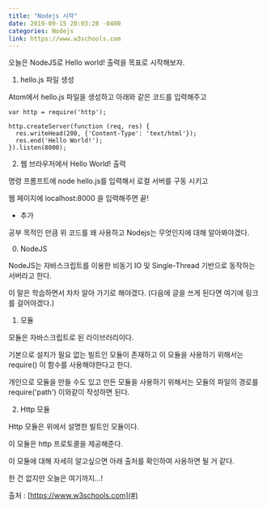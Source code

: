 ```yaml
---
title: "Nodejs 시작"
date: 2019-09-15 20:03:28 -0400
categories: Nodejs
link: https://www.w3schools.com
---
```

오늘은 NodeJS로 Hello world! 출력을 목표로 시작해보자.

1. hello.js 파일 생성

Atom에서 hello.js 파일을 생성하고 아래와 같은 코드를 입력해주고

<pre><code>var http = require('http');

http.createServer(function (req, res) {
  res.writeHead(200, {'Content-Type': 'text/html'});
  res.end('Hello World!');
}).listen(8000);
</code></pre>

2. 웹 브라우저에서 Hello World! 출력

명령 프롬프트에 node hello.js를 입력해서 로컬 서버를 구동 시키고

웹 페이지에 localhost:8000 을 입력해주면 끝!


+ 추가 

공부 목적인 만큼 위 코드를 왜 사용하고 Nodejs는 무엇인지에 대해 알아봐야겠다.

0. NodeJS

NodeJS는 자바스크립트를 이용한 비동기 IO 및 Single-Thread 기반으로 동작하는 서버라고 한다.

이 말은 학습하면서 차차 알아 가기로 해야겠다. (다음에 글을 쓰게 된다면 여기에 링크를 걸어야겠다.)

1. 모듈

모듈은 자바스크립트로 된 라이브러리이다. 

기본으로 설치가 필요 없는 빌트인 모듈이 존재하고 이 모듈을 사용하기 위해서는 require() 이 함수를 사용해야한다고 한다.

개인으로 모듈을 만들 수도 있고 만든 모듈을 사용하기 위해서는 모듈의 파일의 경로를 require('path') 이와같이 작성하면 된다.

2. Http 모듈

Http 모듈은 위에서 설명한 빌트인 모듈이다.

이 모듈은 http 프로토콜을 제공해준다.

이 모듈에 대해 자세히 알고싶으면 아래 출처를 확인하여 사용하면 될 거 같다.

한 건 없지만 오늘은 여기까지...!


출처 : [https://www.w3schools.com](#) 










